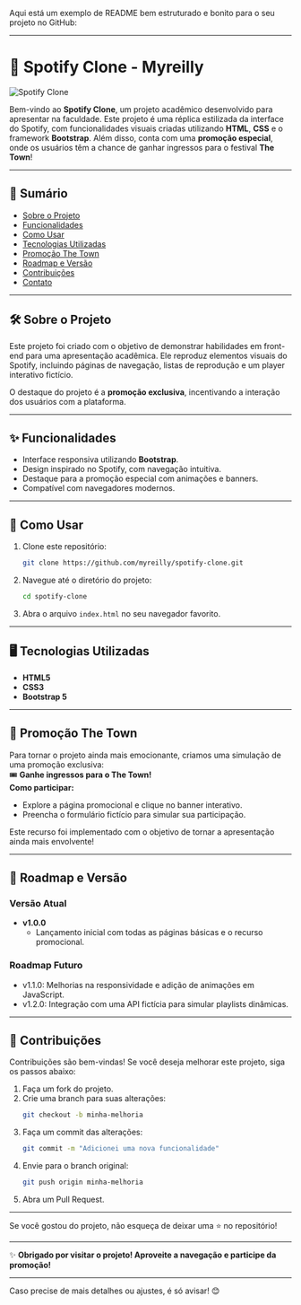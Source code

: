 Aqui está um exemplo de README bem estruturado e bonito para o seu projeto no GitHub:  

---

# 🎵 Spotify Clone - Myreilly  

![Spotify Clone](https://via.placeholder.com/1000x200.png?text=Spotify+Clone+Myreilly)  

Bem-vindo ao **Spotify Clone**, um projeto acadêmico desenvolvido para apresentar na faculdade. Este projeto é uma réplica estilizada da interface do Spotify, com funcionalidades visuais criadas utilizando **HTML**, **CSS** e o framework **Bootstrap**. Além disso, conta com uma **promoção especial**, onde os usuários têm a chance de ganhar ingressos para o festival **The Town**!  

---

## 📜 Sumário  

- [Sobre o Projeto](#-sobre-o-projeto)  
- [Funcionalidades](#-funcionalidades)  
- [Como Usar](#-como-usar)  
- [Tecnologias Utilizadas](#-tecnologias-utilizadas)  
- [Promoção The Town](#-promoção-the-town)  
- [Roadmap e Versão](#-roadmap-e-versão)  
- [Contribuições](#-contribuições)  
- [Contato](#-contato)  

---

## 🛠 Sobre o Projeto  

Este projeto foi criado com o objetivo de demonstrar habilidades em front-end para uma apresentação acadêmica. Ele reproduz elementos visuais do Spotify, incluindo páginas de navegação, listas de reprodução e um player interativo fictício.  

O destaque do projeto é a **promoção exclusiva**, incentivando a interação dos usuários com a plataforma.  

---

## ✨ Funcionalidades  

- Interface responsiva utilizando **Bootstrap**.  
- Design inspirado no Spotify, com navegação intuitiva.  
- Destaque para a promoção especial com animações e banners.  
- Compatível com navegadores modernos.  

---

## 🚀 Como Usar  

1. Clone este repositório:  
   ```bash
   git clone https://github.com/myreilly/spotify-clone.git
   ```  
2. Navegue até o diretório do projeto:  
   ```bash
   cd spotify-clone
   ```  
3. Abra o arquivo `index.html` no seu navegador favorito.  

---

## 🖥 Tecnologias Utilizadas  

- **HTML5**  
- **CSS3**  
- **Bootstrap 5**  

---

## 🎉 Promoção The Town  

Para tornar o projeto ainda mais emocionante, criamos uma simulação de uma promoção exclusiva:  
🎟️ **Ganhe ingressos para o The Town!**  
**Como participar:**  
- Explore a página promocional e clique no banner interativo.  
- Preencha o formulário fictício para simular sua participação.  

Este recurso foi implementado com o objetivo de tornar a apresentação ainda mais envolvente!  

---

## 📅 Roadmap e Versão  

### Versão Atual  
- **v1.0.0**  
  - Lançamento inicial com todas as páginas básicas e o recurso promocional.  

### Roadmap Futuro  
- v1.1.0: Melhorias na responsividade e adição de animações em JavaScript.  
- v1.2.0: Integração com uma API fictícia para simular playlists dinâmicas.  

---

## 🤝 Contribuições  

Contribuições são bem-vindas! Se você deseja melhorar este projeto, siga os passos abaixo:  
1. Faça um fork do projeto.  
2. Crie uma branch para suas alterações:  
   ```bash
   git checkout -b minha-melhoria
   ```  
3. Faça um commit das alterações:  
   ```bash
   git commit -m "Adicionei uma nova funcionalidade"  
   ```  
4. Envie para o branch original:  
   ```bash
   git push origin minha-melhoria  
   ```  
5. Abra um Pull Request.  

---  

Se você gostou do projeto, não esqueça de deixar uma ⭐ no repositório!  

--- 

✨ **Obrigado por visitar o projeto! Aproveite a navegação e participe da promoção!**  

--- 

Caso precise de mais detalhes ou ajustes, é só avisar! 😊
